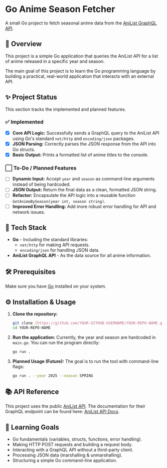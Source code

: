 # Go Anime Season Fetcher

A small Go project to fetch seasonal anime data from the [AniList GraphQL API](https://docs.anilist.co/guide/graphql/).

## 📖 Overview

This project is a simple Go application that queries the AniList API for a list of anime released in a specific year and season.

The main goal of this project is to learn the Go programming language by building a practical, real-world application that interacts with an external API.

## ✨ Project Status

This section tracks the implemented and planned features.

### ✅ Implemented
-   [x] **Core API Logic:** Successfully sends a GraphQL query to the AniList API using Go's standard `net/http` and `encoding/json` packages.
-   [x] **JSON Parsing:** Correctly parses the JSON response from the API into Go structs.
-   [x] **Basic Output:** Prints a formatted list of anime titles to the console.

### ⬜️ To-Do / Planned Features
-   [ ] **Dynamic Input:** Accept `year` and `season` as command-line arguments instead of being hardcoded.
-   [ ] **JSON Output:** Return the final data as a clean, formatted JSON string.
-   [ ] **Refactor:** Encapsulate the API logic into a reusable function `GetAnimeBySeason(year int, season string)`.
-   [ ] **Improved Error Handling:** Add more robust error handling for API and network issues.

## 🚀 Tech Stack

* **Go** - Including the standard libraries:
    * `net/http` for making API requests.
    * `encoding/json` for handling JSON data.
* **AniList GraphQL API** - As the data source for all anime information.

## 🛠️ Prerequisites

Make sure you have [Go](https://go.dev/doc/install) installed on your system.

## ⚙️ Installation & Usage

1.  **Clone the repository:**
    ```bash
    git clone [https://github.com/YOUR-GITHUB-USERNAME/YOUR-REPO-NAME.git](https://github.com/YOUR-GITHUB-USERNAME/YOUR-REPO-NAME.git)
    cd YOUR-REPO-NAME
    ```

2.  **Run the application:**
    Currently, the year and season are hardcoded in `main.go`. You can run the program directly:
    ```bash
    go run .
    ```

3.  **Planned Usage (Future):**
    The goal is to run the tool with command-line flags:
    ```bash
    go run . --year 2025 --season SPRING
    ```

## 📚 API Reference

This project uses the public [AniList API](https://anilist.co). The documentation for their GraphQL endpoint can be found here: [AniList API Docs](https://docs.anilist.co/reference/).

## 🎯 Learning Goals

* Go fundamentals (variables, structs, functions, error handling).
* Making HTTP POST requests and building a request body.
* Interacting with a GraphQL API without a third-party client.
* Processing JSON data (marshalling & unmarshalling).
* Structuring a simple Go command-line application.